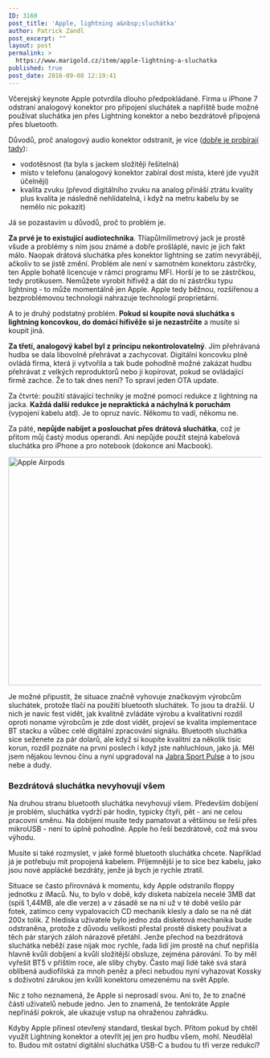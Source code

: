 ```yaml
---
ID: 3160
post_title: 'Apple, lightning a&nbsp;sluchátka'
author: Patrick Zandl
post_excerpt: ""
layout: post
permalink: >
  https://www.marigold.cz/item/apple-lightning-a-sluchatka
published: true
post_date: 2016-09-08 12:19:41
---
```

<p>Včerejský keynote Apple potvrdila dlouho předpokládané. Firma u iPhone 7 odstraní analogový konektor pro připojení sluchátek a napříště bude možné používat sluchátka jen přes Lightning konektor a nebo bezdrátově připojená přes bluetooth.</p><!--more--><p>Důvodů, proč analogový audio konektor odstranit, je více (<a href="https://www.buzzfeed.com/johnpaczkowski/inside-iphone-7-why-apple-killed-the-headphone-jack?utm_term=.tcqDDAlNrd#.fnkppbmAn5">dobře je probírají tady</a>): </p>
<ul>
<li>vodotěsnost (ta byla s jackem složitěji řešitelná)</li>
<li>místo v telefonu (analogový konektor zabíral dost místa, které jde využít účelněji)</li>
<li>kvalita zvuku (převod digitálního zvuku na analog přináší ztrátu kvality plus kvalita je následně nehlídatelná, i když na metru kabelu by se nemělo nic pokazit)</li>
</ul>
<p>Já se pozastavím u důvodů, proč to problém je.</p>
<p><strong>Za prvé je to existující audiotechnika</strong>. Tříapůlmilimetrový jack je prostě všude a problémy s ním jsou známé a dobře prošláplé, navíc je jich fakt málo. Naopak drátová sluchátka přes konektor lightning se zatím nevyrábějí, ačkoliv to se jistě změní. Problém ale není v samotném konektoru zástrčky, ten Apple bohatě licencuje v rámci programu MFI. Horší je to se zástrčkou, tedy protikusem. Nemůžete vyrobit hifivěž a dát do ní zástrčku typu lightning - to může momentálně jen Apple. Apple tedy běžnou, rozšířenou a bezproblémovou technologii nahrazuje technologií proprietární.</p>
<p>A to je druhý podstatný problém. <strong>Pokud si koupíte nová sluchátka s lightning koncovkou, do domácí hifivěže si je nezastrčíte</strong> a musíte si koupit jiná.</p>
<p><strong>Za třetí, analogový kabel byl z principu nekontrolovatelný</strong>. Jím přehrávaná hudba se dala libovolně přehrávat a zachycovat. Digitální koncovku plně ovládá firma, která ji vytvořila a tak bude pohodlně možné zakázat hudbu přehrávat z velkých reproduktorů nebo ji kopírovat, pokud se ovládající firmě zachce. Že to tak dnes není? To spraví jeden OTA update.</p>
<p>Za čtvrté: použití stávající techniky je možné pomocí redukce z lightning na jacka. <strong>Každá další redukce je nepraktická a náchylná k poruchám</strong> (vypojení kabelu atd). Je to opruz navíc. Někomu to vadí, někomu ne.</p>
<p>Za páté, <strong>nepůjde nabíjet a poslouchat přes drátová sluchátka</strong>, což je přitom můj častý modus operandi. Ani nepůjde použít stejná kabelová sluchátka pro iPhone a pro notebook (dokonce ani Macbook).</p>
<p><img title="airpods_04.jpg" src="http://www.marigold.cz/wp-content/uploads/airpods_04.jpg" alt="Apple Airpods" width="559" height="454" border="0" /></p>
<p>Je možné připustit, že situace značně vyhovuje značkovým výrobcům sluchátek, protože tlačí na použití bluetooth sluchátek. To jsou ta dražší. U nich je navíc fest vidět, jak kvalitně zvládáte výrobu a kvalitativní rozdíl oproti noname výrobcům je zde dost vidět, projeví se kvalita implementace BT stacku a vůbec celé digitální zpracování signálu. Bluetooth sluchátka sice seženete za pár dolarů, ale když si koupíte kvalitní za několik tisíc korun, rozdíl poznáte na první poslech i když jste nahluchloun, jako já. Měl jsem nějakou levnou čínu a nyní upgradoval na <a href="http://www.jabra.cz/sports-headphones/jabra-sport-pulse-wireless">Jabra Sport Pulse</a> a to jsou nebe a dudy.</p>
<h3>Bezdrátová sluchátka nevyhovují všem</h3>
<p>Na druhou stranu bluetooth sluchátka nevyhovují všem. Především dobíjení je problém, sluchátka vydrží pár hodin, typicky čtyři, pět - ani ne celou pracovní směnu. Na dobíjení musíte tedy pamatovat a většinou se řeší přes mikroUSB - není to úplně pohodlné. Apple ho řeší bezdrátově, což má svou výhodu.</p>
<p>Musíte si také rozmyslet, v jaké formě bluetooth sluchátka chcete. Například já je potřebuju mít propojená kabelem. Příjemnější je to sice bez kabelu, jako jsou nové applácké bezdráty, jenže já bych je rychle ztratil.</p>
<p>Situace se často přirovnává k momentu, kdy Apple odstranilo floppy jednotku z iMaců. Nu, to bylo v době, kdy disketa nabízela necelé 3MB dat (spíš 1,44MB, ale dle verze) a v zásadě se na ni už v té době vešlo pár fotek, zatímco ceny vypalovacích CD mechanik klesly a dalo se na ně dát 200x tolik. Z hlediska uživatele bylo jedno zda disketová mechanika bude odstraněna, protože z důvodu velikosti přestal prostě diskety používat a těch pár starých záloh nárazově přetáhl. Jenže přechod na bezdrátová sluchátka neběží zase nijak moc rychle, řada lidí jim prostě na chuť nepřišla hlavně kvůli dobíjení a kvůli složitější obsluze, zejména párování. To by měl vyřešit BT5 v příštím roce, ale sliby chyby. Často mají lidé také svá stará oblíbená audiofilská za mnoh peněz a přeci nebudou nyní vyhazovat Kossky s doživotní zárukou jen kvůli konektoru omezenému na svět Apple.</p>
<p>Nic z toho neznamená, že Apple si neprosadí svou. Ani to, že to značné části uživatelů nebude jedno. Jen to znamená, že tentokráte Apple nepřináší pokrok, ale ukazuje vstup na ohraženou zahrádku.</p>
<p>Kdyby Apple přinesl otevřený standard, tleskal bych. Přitom pokud by chtěl využít Lightning konektor a otevřít jej jen pro hudbu všem, mohl. Neudělal to. Budou mít ostatní digitální sluchátka USB-C a budou tu tři verze redukcí?</p>